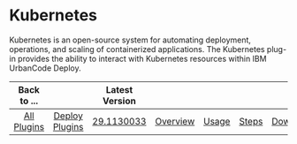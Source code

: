 
Kubernetes
==========

Kubernetes is an open-source system for automating deployment, operations, and scaling of containerized applications. The Kubernetes plug-in provides the ability to interact with Kubernetes resources within IBM UrbanCode Deploy.

|Back to ...||Latest Version|||||
| :---: | :---: | :---: | :---: | :---: | :---: | :---: |
|[All Plugins](../../index.md)|[Deploy Plugins](../README.md)|[29.1130033](https://raw.githubusercontent.com/UrbanCode/IBM-UCD-PLUGINS/main/files/kubernetes/ucd-kubernetes-29.1130033.zip)|[Overview](overview.md)|[Usage](usage.md)|[Steps](steps.md)|[Downloads](downloads.md)|

